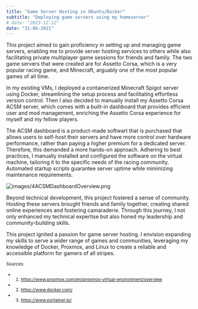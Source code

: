 ```yaml
---
title: "Game Server Hosting in Ubuntu/Docker"
subtitle: "Deploying game servers using my homeserver"
# date: "2023-12-22"
date: "31-06-2021"
---
```


This project aimed to gain proficiency in setting up and managing game servers, enabling me to provide server hosting services to others while also facilitating private multiplayer game sessions for friends and family. The two game servers that were created are for Assetto Corsa, which is a very popular racing game, and Minecraft, arguably one of the most popular games of all time.


In my existing VMs, I deployed a containerized Minecraft Spigot server using Docker, streamlining the setup process and facilitating effortless version control. Then I also decided to manually install my Assetto Corsa ACSM server, which comes with a built-in dashboard that provides efficient user and mod management, enriching the Assetto Corsa experience for myself and my fellow players.


The ACSM dashboard is a product-made softwart that is purchased that allows users to self-host their servers and have more control over hardware performance, rather than paying a higher premium for a dedicated server. Therefore, this demanded a more hands-on approach. Adhering to best practices, I manually installed and configured the software on the virtual machine, tailoring it to the specific needs of the racing community. Automated startup scripts guarantee server uptime while minimizing maintenance requirements.


![images/4ACSMDashboardOverview.png](/images/4ACSMDashboardOverview.png)


Beyond technical development, this project fostered a sense of community. Hosting these servers brought friends and family together, creating shared online experiences and fostering camaraderie. Through this journey, I not only enhanced my technical expertise but also honed my leadership and community-building skills.


This project ignited a passion for game server hosting. I envision expanding my skills to serve a wider range of games and communities, leveraging my knowledge of Docker, Proxmox, and Linux to create a reliable and accessible platform for gamers of all stripes.





<small>Sources:
- 1. https://www.proxmox.com/en/proxmox-virtual-environment/overview
- 2. https://www.docker.com/
- 3. https://www.portainer.io/



</small>